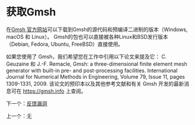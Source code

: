 # 获取Gmsh

在[Gmsh 官方网站](https://gmsh.info)可以下载到Gmsh的源代码和预编译二进制的版本（Windows, macOS 和 Linux）。 Gmsh的包也可以直接被各种Linux和BSD发行版本（Debian, Fedora, Ubuntu, FreeBSD）直接使用。

如果您使用了 Gmsh，我们希望您在工作中引用以下论文来提及它： C. Geuzaine 和 J.-F. Remacle, Gmsh: a three-dimensional finite element mesh generator with built-in pre- and post-processing facilities. International Journal for Numerical Methods in Engineering, Volume 79, Issue 11, pages 1309-1331, 2009. 该论文的预印本以及其他参考文献和有关 Gmsh 开发的最新消息可在 https://gmsh.info 上查阅。

下一个：[反馈漏洞](./reporting_a_bug.md)

上一个：无
